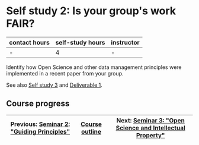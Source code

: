 # Self study 2: Is your group's work FAIR?

| contact hours | self-study hours | instructor |
|---|---|---|
| - | 4 | - |

Identify how Open Science and other data management principles were implemented in a recent paper from your group. 

See also [Self study 3](selfstudy3.md) and [Deliverable 1](deliverable1.md).

## Course progress
| Previous: [Seminar 2: "Guiding Principles"](seminar2.md) | [Course outline](OpenScienceTrainingCourse#course-outline) |Next: [Seminar 3: "Open Science and Intellectual Property"](seminar3.md) |
|---|---|---|
